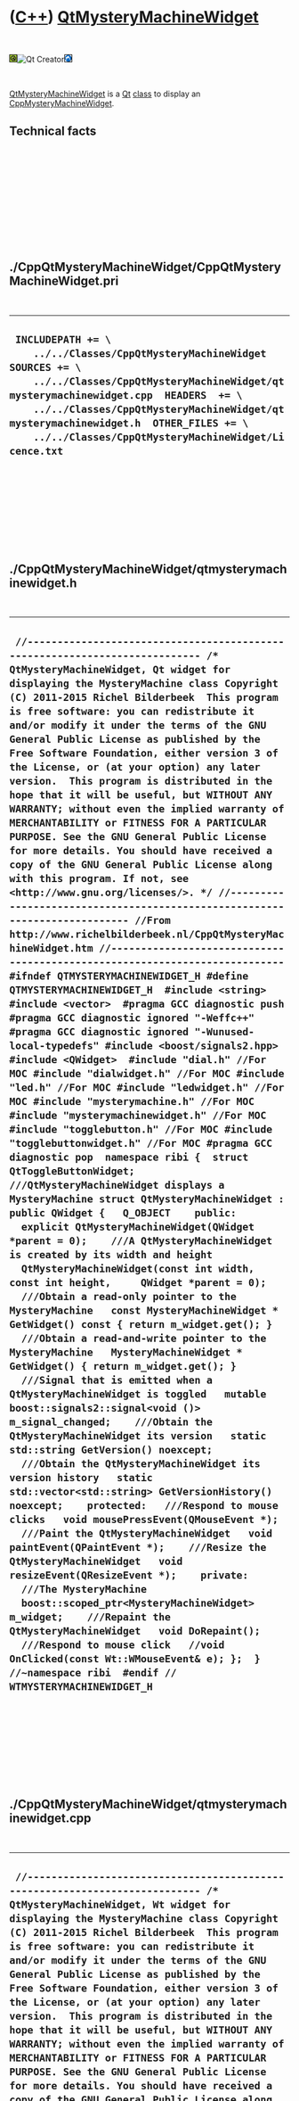 
 

 

 

 

 

([C++](Cpp.md)) [QtMysteryMachineWidget](CppQtMysteryMachineWidget.md)
========================================================================

 

![Qt](PicQt.png)![Qt
Creator](PicQtCreator.png)![Lubuntu](PicLubuntu.png)

 

[QtMysteryMachineWidget](CppQtMysteryMachineWidget.md) is a
[Qt](CppQt.md) [class](CppClass.md) to display an
[CppMysteryMachineWidget](CppMysteryMachineWidget.md).

Technical facts
---------------

 

 

 

 

 

 

./CppQtMysteryMachineWidget/CppQtMysteryMachineWidget.pri
---------------------------------------------------------

 

  --------------------------------------------------------------------------------------------------------------------------------------------------------------------------------------------------------------------------------------------------------------------------------------------------------------------
  ` INCLUDEPATH += \     ../../Classes/CppQtMysteryMachineWidget  SOURCES += \     ../../Classes/CppQtMysteryMachineWidget/qtmysterymachinewidget.cpp  HEADERS  += \     ../../Classes/CppQtMysteryMachineWidget/qtmysterymachinewidget.h  OTHER_FILES += \     ../../Classes/CppQtMysteryMachineWidget/Licence.txt`
  --------------------------------------------------------------------------------------------------------------------------------------------------------------------------------------------------------------------------------------------------------------------------------------------------------------------

 

 

 

 

 

./CppQtMysteryMachineWidget/qtmysterymachinewidget.h
----------------------------------------------------

 

  ------------------------------------------------------------------------------------------------------------------------------------------------------------------------------------------------------------------------------------------------------------------------------------------------------------------------------------------------------------------------------------------------------------------------------------------------------------------------------------------------------------------------------------------------------------------------------------------------------------------------------------------------------------------------------------------------------------------------------------------------------------------------------------------------------------------------------------------------------------------------------------------------------------------------------------------------------------------------------------------------------------------------------------------------------------------------------------------------------------------------------------------------------------------------------------------------------------------------------------------------------------------------------------------------------------------------------------------------------------------------------------------------------------------------------------------------------------------------------------------------------------------------------------------------------------------------------------------------------------------------------------------------------------------------------------------------------------------------------------------------------------------------------------------------------------------------------------------------------------------------------------------------------------------------------------------------------------------------------------------------------------------------------------------------------------------------------------------------------------------------------------------------------------------------------------------------------------------------------------------------------------------------------------------------------------------------------------------------------------------------------------------------------------------------------------------------------------------------------------------------------------------------------------------------------------------------------------------------------------------------------------------------------------------------------------------------------------------------------------------------------------------------------------------------------------------------------------------------------------------------------------------------------------------------------------------------------------------------------------------------------------------------------------------------------------------------------------------------------------------------------------------------------------------------------------------------------------------------------------------------------------
  ` //--------------------------------------------------------------------------- /* QtMysteryMachineWidget, Qt widget for displaying the MysteryMachine class Copyright (C) 2011-2015 Richel Bilderbeek  This program is free software: you can redistribute it and/or modify it under the terms of the GNU General Public License as published by the Free Software Foundation, either version 3 of the License, or (at your option) any later version.  This program is distributed in the hope that it will be useful, but WITHOUT ANY WARRANTY; without even the implied warranty of MERCHANTABILITY or FITNESS FOR A PARTICULAR PURPOSE. See the GNU General Public License for more details. You should have received a copy of the GNU General Public License along with this program. If not, see <http://www.gnu.org/licenses/>. */ //--------------------------------------------------------------------------- //From http://www.richelbilderbeek.nl/CppQtMysteryMachineWidget.htm //--------------------------------------------------------------------------- #ifndef QTMYSTERYMACHINEWIDGET_H #define QTMYSTERYMACHINEWIDGET_H  #include <string> #include <vector>  #pragma GCC diagnostic push #pragma GCC diagnostic ignored "-Weffc++" #pragma GCC diagnostic ignored "-Wunused-local-typedefs" #include <boost/signals2.hpp>  #include <QWidget>  #include "dial.h" //For MOC #include "dialwidget.h" //For MOC #include "led.h" //For MOC #include "ledwidget.h" //For MOC #include "mysterymachine.h" //For MOC #include "mysterymachinewidget.h" //For MOC #include "togglebutton.h" //For MOC #include "togglebuttonwidget.h" //For MOC #pragma GCC diagnostic pop  namespace ribi {  struct QtToggleButtonWidget;  ///QtMysteryMachineWidget displays a MysteryMachine struct QtMysteryMachineWidget : public QWidget {   Q_OBJECT    public:    explicit QtMysteryMachineWidget(QWidget *parent = 0);    ///A QtMysteryMachineWidget is created by its width and height   QtMysteryMachineWidget(const int width, const int height,     QWidget *parent = 0);    ///Obtain a read-only pointer to the MysteryMachine   const MysteryMachineWidget * GetWidget() const { return m_widget.get(); }    ///Obtain a read-and-write pointer to the MysteryMachine   MysteryMachineWidget * GetWidget() { return m_widget.get(); }    ///Signal that is emitted when a QtMysteryMachineWidget is toggled   mutable boost::signals2::signal<void ()> m_signal_changed;    ///Obtain the QtMysteryMachineWidget its version   static std::string GetVersion() noexcept;    ///Obtain the QtMysteryMachineWidget its version history   static std::vector<std::string> GetVersionHistory() noexcept;    protected:   ///Respond to mouse clicks   void mousePressEvent(QMouseEvent *);    ///Paint the QtMysteryMachineWidget   void paintEvent(QPaintEvent *);    ///Resize the QtMysteryMachineWidget   void resizeEvent(QResizeEvent *);    private:    ///The MysteryMachine   boost::scoped_ptr<MysteryMachineWidget> m_widget;    ///Repaint the QtMysteryMachineWidget   void DoRepaint();    ///Respond to mouse click   //void OnClicked(const Wt::WMouseEvent& e); };  } //~namespace ribi  #endif // WTMYSTERYMACHINEWIDGET_H`
  ------------------------------------------------------------------------------------------------------------------------------------------------------------------------------------------------------------------------------------------------------------------------------------------------------------------------------------------------------------------------------------------------------------------------------------------------------------------------------------------------------------------------------------------------------------------------------------------------------------------------------------------------------------------------------------------------------------------------------------------------------------------------------------------------------------------------------------------------------------------------------------------------------------------------------------------------------------------------------------------------------------------------------------------------------------------------------------------------------------------------------------------------------------------------------------------------------------------------------------------------------------------------------------------------------------------------------------------------------------------------------------------------------------------------------------------------------------------------------------------------------------------------------------------------------------------------------------------------------------------------------------------------------------------------------------------------------------------------------------------------------------------------------------------------------------------------------------------------------------------------------------------------------------------------------------------------------------------------------------------------------------------------------------------------------------------------------------------------------------------------------------------------------------------------------------------------------------------------------------------------------------------------------------------------------------------------------------------------------------------------------------------------------------------------------------------------------------------------------------------------------------------------------------------------------------------------------------------------------------------------------------------------------------------------------------------------------------------------------------------------------------------------------------------------------------------------------------------------------------------------------------------------------------------------------------------------------------------------------------------------------------------------------------------------------------------------------------------------------------------------------------------------------------------------------------------------------------------------------------------------------------

 

 

 

 

 

./CppQtMysteryMachineWidget/qtmysterymachinewidget.cpp
------------------------------------------------------

 

  -------------------------------------------------------------------------------------------------------------------------------------------------------------------------------------------------------------------------------------------------------------------------------------------------------------------------------------------------------------------------------------------------------------------------------------------------------------------------------------------------------------------------------------------------------------------------------------------------------------------------------------------------------------------------------------------------------------------------------------------------------------------------------------------------------------------------------------------------------------------------------------------------------------------------------------------------------------------------------------------------------------------------------------------------------------------------------------------------------------------------------------------------------------------------------------------------------------------------------------------------------------------------------------------------------------------------------------------------------------------------------------------------------------------------------------------------------------------------------------------------------------------------------------------------------------------------------------------------------------------------------------------------------------------------------------------------------------------------------------------------------------------------------------------------------------------------------------------------------------------------------------------------------------------------------------------------------------------------------------------------------------------------------------------------------------------------------------------------------------------------------------------------------------------------------------------------------------------------------------------------------------------------------------------------------------------------------------------------------------------------------------------------------------------------------------------------------------------------------------------------------------------------------------------------------------------------------------------------------------------------------------------------------------------------------------------------------------------------------------------------------------------------------------------------------------------------------------------------------------------------------------------------------------------------------------------------------------------------------------------------------------------------------------------------------------------------------------------------------------------------------------------------------------------------------------------------------------------------------------------------------------------------------------------------------------------------------------------------------------------------------------------------------------------------------------------------------------------------------------------------------------------------------------------------------------------------------------------------------------------------------------------------------------------------------------------------------------------------------------------------------------------------------------------------------------------------------------------------------------------------------------------------------------------------------------------------------------------------------------------------------------------------------------------------------------------------------------------------------------------------------------------------------------------------------------------------------------------------------------------------------------------------------------------------------------------------------------------------------------------------------------------------------------------------------------------------------------------------------------------------------------------------------------------------------------------------------------------------------------------------------------------------------------------------------------------------------------------------------------------------------------------------------------------------------------------------------------------------------------------------------------------------------------------------------------------------------------------------------------------------------------------------------------------------------------------------------------------------------------------------------------------------------------------------------------------------------------------------------------------------------------------------------------------------------------------------------------------------------------------------------------------------
  ` //--------------------------------------------------------------------------- /* QtMysteryMachineWidget, Wt widget for displaying the MysteryMachine class Copyright (C) 2011-2015 Richel Bilderbeek  This program is free software: you can redistribute it and/or modify it under the terms of the GNU General Public License as published by the Free Software Foundation, either version 3 of the License, or (at your option) any later version.  This program is distributed in the hope that it will be useful, but WITHOUT ANY WARRANTY; without even the implied warranty of MERCHANTABILITY or FITNESS FOR A PARTICULAR PURPOSE. See the GNU General Public License for more details. You should have received a copy of the GNU General Public License along with this program. If not, see <http://www.gnu.org/licenses/>. */ //--------------------------------------------------------------------------- //From http://www.richelbilderbeek.nl/CppQtMysteryMachineWidget.htm //--------------------------------------------------------------------------- #pragma GCC diagnostic push #pragma GCC diagnostic ignored "-Weffc++" #pragma GCC diagnostic ignored "-Wunused-local-typedefs" #pragma GCC diagnostic ignored "-Wunused-but-set-parameter" #include "qtmysterymachinewidget.h"  #include <iostream> #include <boost/bind.hpp> #include <boost/numeric/conversion/cast.hpp>  #include <QMouseEvent> #include <QPainter>  #include "dial.h" #include "dialwidget.h" #include "led.h" #include "ledwidget.h" #include "togglebutton.h" #include "togglebuttonwidget.h" //#include "trace.h" #include "mysterymachine.h" #include "mysterymachinewidget.h" #include "qtdialwidget.h" #include "qtledwidget.h" #include "qttogglebuttonwidget.h"  #pragma GCC diagnostic pop  ribi::QtMysteryMachineWidget::QtMysteryMachineWidget(QWidget *parent)   : QWidget(parent),     m_signal_changed{},     m_widget(new MysteryMachineWidget(     Widget::CreateRect(0,0,200,400))) {   assert(m_widget);    m_widget->GetMachine()->GetDialBack()->GetDial()->m_signal_position_changed.connect(boost::bind(     &ribi::QtMysteryMachineWidget::DoRepaint,this));   m_widget->GetMachine()->GetDialFront()->GetDial()->m_signal_position_changed.connect(boost::bind(     &ribi::QtMysteryMachineWidget::DoRepaint,this));   m_widget->GetMachine()->GetToggleButton()->GetToggleButton()->m_signal_toggled.connect(boost::bind(     &ribi::QtMysteryMachineWidget::DoRepaint,this));   m_widget->m_signal_geometry_changed.connect(     boost::bind(       &ribi::QtMysteryMachineWidget::DoRepaint,       this));    resize(200,400); }  ribi::QtMysteryMachineWidget::QtMysteryMachineWidget(   const int width, const int height,   QWidget *parent)   : QWidget(parent),     m_signal_changed{},     m_widget{new MysteryMachineWidget(       Widget::CreateRect(0,0,width,height))     } {   assert(m_widget);    m_widget->GetMachine()->GetDialBack()->GetDial()->m_signal_position_changed.connect(boost::bind(     &ribi::QtMysteryMachineWidget::DoRepaint,this));   m_widget->GetMachine()->GetDialFront()->GetDial()->m_signal_position_changed.connect(boost::bind(     &ribi::QtMysteryMachineWidget::DoRepaint,this));   m_widget->GetMachine()->GetToggleButton()->GetToggleButton()->m_signal_toggled.connect(boost::bind(     &ribi::QtMysteryMachineWidget::DoRepaint,this));   m_widget->m_signal_geometry_changed.connect(     boost::bind(       &ribi::QtMysteryMachineWidget::DoRepaint,       this));    resize(width,height); }  void ribi::QtMysteryMachineWidget::DoRepaint() {   this->repaint(); }  std::string ribi::QtMysteryMachineWidget::GetVersion() noexcept {   return "2.1"; }  std::vector<std::string> ribi::QtMysteryMachineWidget::GetVersionHistory() noexcept {   return {     "2011-07-04: version 1.0: initial version",     "2011-09-15: version 2.0: made QtMysteryMachineWidget same as WtMysteryMachineWidget",     "2014-03-28: version 2.1: replaced Rect by Boost.Geometry its box class"   }; }  void ribi::QtMysteryMachineWidget::mousePressEvent(QMouseEvent * e) {   m_widget->Click(e->x(),e->y());   this->m_signal_changed(); }  void ribi::QtMysteryMachineWidget::paintEvent(QPaintEvent *) {   QPainter painter(this);   QtDialWidget::DrawDial(painter,GetWidget()->GetMachine()->GetDialBack());   QtDialWidget::DrawDial(painter,GetWidget()->GetMachine()->GetDialFront());   QtLedWidget::DrawLed(painter,GetWidget()->GetMachine()->GetLedBack1());   QtLedWidget::DrawLed(painter,GetWidget()->GetMachine()->GetLedBack2());   QtLedWidget::DrawLed(painter,GetWidget()->GetMachine()->GetLedBack3());   QtLedWidget::DrawLed(painter,GetWidget()->GetMachine()->GetLedFront1());   QtLedWidget::DrawLed(painter,GetWidget()->GetMachine()->GetLedFront2());   QtLedWidget::DrawLed(painter,GetWidget()->GetMachine()->GetLedFront3());   QtLedWidget::DrawLed(painter,GetWidget()->GetMachine()->GetLedTopBack());   QtLedWidget::DrawLed(painter,GetWidget()->GetMachine()->GetLedTopFront());   QtLedWidget::DrawLed(painter,GetWidget()->GetMachine()->GetLedTopMiddle());   QtToggleButtonWidget::DrawToggleButton(painter,GetWidget()->GetMachine()->GetToggleButton()); }  void ribi::QtMysteryMachineWidget::resizeEvent(QResizeEvent *) {   m_widget->SetGeometry(0,0,width(),height()); }`
  -------------------------------------------------------------------------------------------------------------------------------------------------------------------------------------------------------------------------------------------------------------------------------------------------------------------------------------------------------------------------------------------------------------------------------------------------------------------------------------------------------------------------------------------------------------------------------------------------------------------------------------------------------------------------------------------------------------------------------------------------------------------------------------------------------------------------------------------------------------------------------------------------------------------------------------------------------------------------------------------------------------------------------------------------------------------------------------------------------------------------------------------------------------------------------------------------------------------------------------------------------------------------------------------------------------------------------------------------------------------------------------------------------------------------------------------------------------------------------------------------------------------------------------------------------------------------------------------------------------------------------------------------------------------------------------------------------------------------------------------------------------------------------------------------------------------------------------------------------------------------------------------------------------------------------------------------------------------------------------------------------------------------------------------------------------------------------------------------------------------------------------------------------------------------------------------------------------------------------------------------------------------------------------------------------------------------------------------------------------------------------------------------------------------------------------------------------------------------------------------------------------------------------------------------------------------------------------------------------------------------------------------------------------------------------------------------------------------------------------------------------------------------------------------------------------------------------------------------------------------------------------------------------------------------------------------------------------------------------------------------------------------------------------------------------------------------------------------------------------------------------------------------------------------------------------------------------------------------------------------------------------------------------------------------------------------------------------------------------------------------------------------------------------------------------------------------------------------------------------------------------------------------------------------------------------------------------------------------------------------------------------------------------------------------------------------------------------------------------------------------------------------------------------------------------------------------------------------------------------------------------------------------------------------------------------------------------------------------------------------------------------------------------------------------------------------------------------------------------------------------------------------------------------------------------------------------------------------------------------------------------------------------------------------------------------------------------------------------------------------------------------------------------------------------------------------------------------------------------------------------------------------------------------------------------------------------------------------------------------------------------------------------------------------------------------------------------------------------------------------------------------------------------------------------------------------------------------------------------------------------------------------------------------------------------------------------------------------------------------------------------------------------------------------------------------------------------------------------------------------------------------------------------------------------------------------------------------------------------------------------------------------------------------------------------------------------------------------------------------------------------------------------

 

 

 

 

 

 

